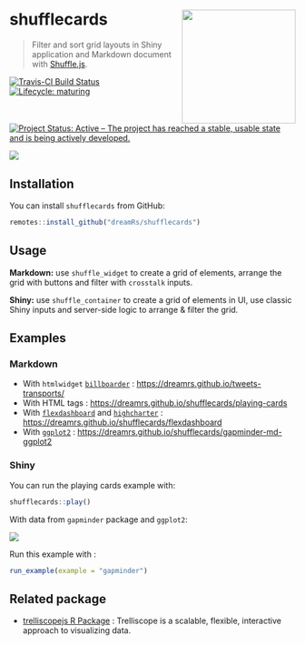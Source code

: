 # shufflecards <img src="man/figures/shufflecards.png" width=200 align="right" />

> Filter and sort grid layouts in Shiny application and Markdown document with [Shuffle.js](https://github.com/Vestride/Shuffle).


[![Travis-CI Build Status](https://travis-ci.org/dreamRs/shufflecards.svg?branch=master)](https://travis-ci.org/dreamRs/shufflecards)
[![Lifecycle: maturing](https://img.shields.io/badge/lifecycle-maturing-blue.svg)](https://www.tidyverse.org/lifecycle/#maturing)
[![Project Status: Active – The project has reached a stable, usable state and is being actively developed.](https://www.repostatus.org/badges/latest/active.svg)](https://www.repostatus.org/#active)


![](imgs/shufflecards.gif)



## Installation

You can install `shufflecards` from GitHub:

```r
remotes::install_github("dreamRs/shufflecards")
```


## Usage

**Markdown:** use `shuffle_widget` to create a grid of elements, arrange the grid with buttons and filter with `crosstalk` inputs.

**Shiny:** use `shuffle_container` to create a grid of elements in UI, use classic Shiny inputs and server-side logic to arrange & filter the grid.



## Examples


### Markdown

* With `htmlwidget` [`billboarder`](https://github.com/dreamRs/billboarder) : https://dreamrs.github.io/tweets-transports/
* With HTML tags : https://dreamrs.github.io/shufflecards/playing-cards
* With [`flexdashboard`](https://rmarkdown.rstudio.com/flexdashboard/index.html) and [`highcharter`](http://jkunst.com/highcharter/index.html) : https://dreamrs.github.io/shufflecards/flexdashboard
* With [`ggplot2`](https://ggplot2.tidyverse.org/) : https://dreamrs.github.io/shufflecards/gapminder-md-ggplot2


### Shiny

You can run the playing cards example with:
```r
shufflecards::play()
```

With data from `gapminder` package and `ggplot2`:

![](imgs/shufflecards-gapminder.gif)

Run this example with :

```r
run_example(example = "gapminder")
```


## Related package

* [trelliscopejs R Package](https://github.com/hafen/trelliscopejs) : Trelliscope is a scalable, flexible, interactive approach to visualizing data.

